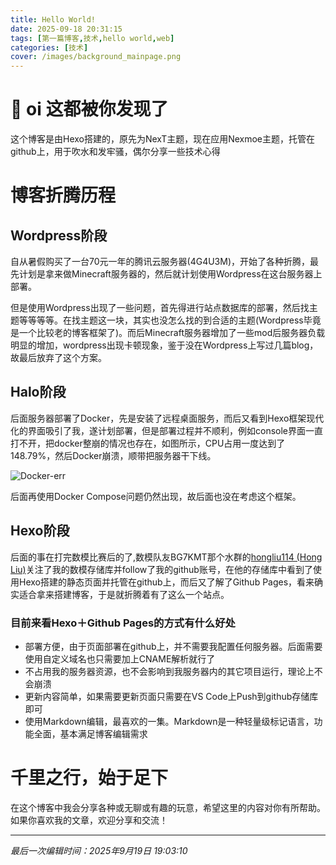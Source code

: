 ```yaml
---
title: Hello World!
date: 2025-09-18 20:31:15
tags: [第一篇博客,技术,hello world,web]
categories: [技术]
cover: /images/background_mainpage.png
---
```

# 🎉 oi 这都被你发现了

这个博客是由Hexo搭建的，原先为NexT主题，现在应用Nexmoe主题，托管在github上，用于吹水和发牢骚，偶尔分享一些技术心得

# 博客折腾历程

## Wordpress阶段

自从暑假购买了一台70元一年的腾讯云服务器(4G4U3M)，开始了各种折腾，最先计划是拿来做Minecraft服务器的，然后就计划使用Wordpress在这台服务器上部署。

但是使用Wordpress出现了一些问题，首先得进行站点数据库的部署，然后找主题等等等等。在找主题这一块，其实也没怎么找的到合适的主题(Wordpress毕竟是一个比较老的博客框架了)。而后Minecraft服务器增加了一些mod后服务器负载明显的增加，wordpress出现卡顿现象，鉴于没在Wordpress上写过几篇blog，故最后放弃了这个方案。

## Halo阶段

后面服务器部署了Docker，先是安装了远程桌面服务，而后又看到Hexo框架现代化的界面吸引了我，遂计划部署，但是部署过程并不顺利，例如console界面一直打不开，把docker整崩的情况也存在，如图所示，CPU占用一度达到了148.79%，然后Docker崩溃，顺带把服务器干下线。

![Docker-err](/images/fd6e17e750e5ef1cc655ed88cffce739.jpg "Docker-err")

后面再使用Docker Compose问题仍然出现，故后面也没在考虑这个框架。

## Hexo阶段

后面的事在打完数模比赛后的了,数模队友BG7KMT那个水群的[hongliu114 (Hong Liu)](https://github.com/hongliu114)关注了我的数模存储库并follow了我的github账号，在他的存储库中看到了使用Hexo搭建的静态页面并托管在github上，而后又了解了Github Pages，看来确实适合拿来搭建博客，于是就折腾着有了这么一个站点。

### 目前来看Hexo＋Github Pages的方式有什么好处

* 部署方便，由于页面部署在github上，并不需要我配置任何服务器。后面需要使用自定义域名也只需要加上CNAME解析就行了
* 不占用我的服务器资源，也不会影响到我服务器内的其它项目运行，理论上不会崩溃
* 更新内容简单，如果需要更新页面只需要在VS Code上Push到github存储库即可
* 使用Markdown编辑，最喜欢的一集。Markdown是一种轻量级标记语言，功能全面，基本满足博客编辑需求

# 千里之行，始于足下

在这个博客中我会分享各种或无聊或有趣的玩意，希望这里的内容对你有所帮助。如果你喜欢我的文章，欢迎分享和交流！

---

*最后一次编辑时间：2025年9月19日 19:03:10*
